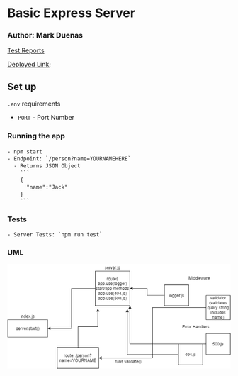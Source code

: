 # Basic Express Server

### Author: Mark Duenas

[Test Reports](https://github.com/MarkDuenas/basic-express-server/actions)

[Deployed Link](https://basic-express-md.herokuapp.com/);


## Set up

`.env` requirements
  - `PORT` - Port Number

  ### Running the app
    - npm start
    - Endpoint: `/person?name=YOURNAMEHERE`
      - Returns JSON Object
        ```
        {
          "name":"Jack"
        }
        ```
  ### Tests
    - Server Tests: `npm run test`
  
  ### UML
  ![LAB02](./lab02.png)